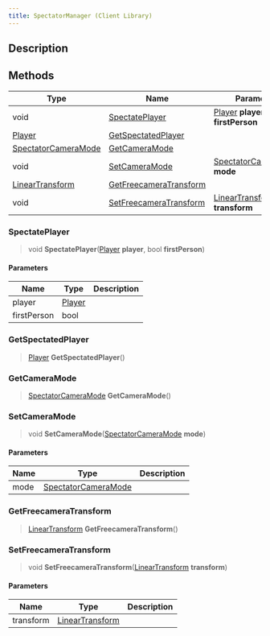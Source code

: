 ```yaml
---
title: SpectatorManager (Client Library)
---
```

## Description

## Methods

| Type                                                            | Name                                              | Parameters                                                               |
| --------------------------------------------------------------- | ------------------------------------------------- | ------------------------------------------------------------------------ |
| void                                                            | [SpectatePlayer](#spectateplayer)                 | [Player](/vext/ref/cls/clt/player) **player**, bool **firstPerson**   |
| [Player](/vext/ref/cls/clt/player)                           | [GetSpectatedPlayer](#getspectatedplayer)         |                                                                          |
| [SpectatorCameraMode](/vext/ref/cls/shr/spectatorcameramode) | [GetCameraMode](#getcameramode)                   |                                                                          |
| void                                                            | [SetCameraMode](#setcameramode)                   | [SpectatorCameraMode](/vext/ref/cls/shr/spectatorcameramode) **mode** |
| [LinearTransform](/vext/ref/cls/shr/lineartransform)         | [GetFreecameraTransform](#getfreecameratransform) |                                                                          |
| void                                                            | [SetFreecameraTransform](#setfreecameratransform) | [LinearTransform](/vext/ref/cls/shr/lineartransform) **transform**    |

### SpectatePlayer

> void **SpectatePlayer**([Player](/vext/ref/cls/clt/player) **player**, bool **firstPerson**)

#### Parameters

| Name        | Type                                  | Description |
| ----------- | ------------------------------------- | ----------- |
| player      | [Player](/vext/ref/cls/clt/player) |             |
| firstPerson | bool                                  |             |

### GetSpectatedPlayer

> [Player](/vext/ref/cls/clt/player) **GetSpectatedPlayer**()

### GetCameraMode

> [SpectatorCameraMode](/vext/ref/cls/shr/spectatorcameramode) **GetCameraMode**()

### SetCameraMode

> void **SetCameraMode**([SpectatorCameraMode](/vext/ref/cls/shr/spectatorcameramode) **mode**)

#### Parameters

| Name | Type                                                            | Description |
| ---- | --------------------------------------------------------------- | ----------- |
| mode | [SpectatorCameraMode](/vext/ref/cls/shr/spectatorcameramode) |             |

### GetFreecameraTransform

> [LinearTransform](/vext/ref/cls/shr/lineartransform) **GetFreecameraTransform**()

### SetFreecameraTransform

> void **SetFreecameraTransform**([LinearTransform](/vext/ref/cls/shr/lineartransform) **transform**)

#### Parameters

| Name      | Type                                                    | Description |
| --------- | ------------------------------------------------------- | ----------- |
| transform | [LinearTransform](/vext/ref/cls/shr/lineartransform) |             |
